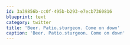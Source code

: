 ```yaml
---
id: 3a39856b-cc0f-495b-b293-e7ecb7360816
blueprint: text
category: twitter
title: 'Beer. Patio.sturgeon. Come on down'
caption: 'Beer. Patio.sturgeon. Come on down'
---
```

